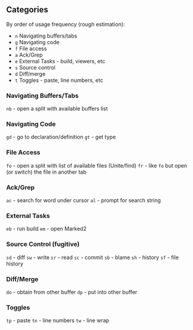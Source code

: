 ## Categories

By order of usage frequency (rough estimation):

 * `n` Navigating buffers/tabs
 * `g` Navigating code
 * `f` File access
 * `a` Ack/Grep
 * `e` External Tasks - build, viewers, etc
 * `s` Source control
 * `d` Diff/merge
 * `t` Toggles - paste, line numbers, etc

### Navigating Buffers/Tabs

`nb` - open a split with available buffers list

### Navigating Code

`gd` - go to declaration/definition
`gt` - get type

### File Access

`fo` - open a split with list of available files (Unite/find)
`fr` - like `fo` but open (or switch) the file in another tab

### Ack/Grep

`ac` - search for word under cursor
`al` - prompt for search string

### External Tasks

`eb` - run build
`em` - open Marked2

### Source Control (fugitive)

`sd` - diff
`sw` - write
`sr` - read
`sc` - commit
`sb` - blame
`sh` - history
`sf` - file history

### Diff/Merge

`do` - obtain from other buffer
`dp` - put into other buffer

### Toggles

`tp` - paste
`tn` - line numbers
`tw` - line wrap
